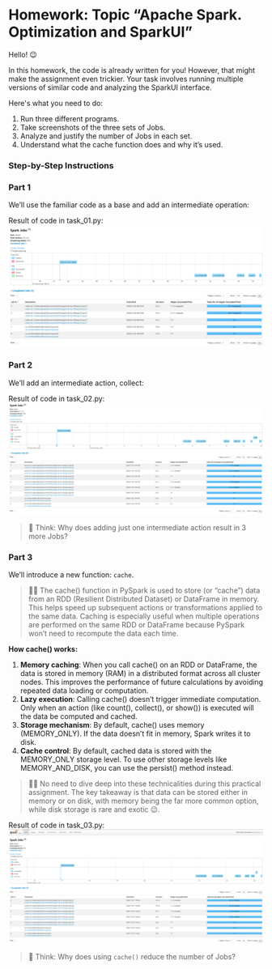 # Homework: Topic “Apache Spark. Optimization and SparkUI”

Hello! 😉

In this homework, the code is already written for you! However, that might make the assignment even trickier. Your task involves running multiple versions of similar code and analyzing the SparkUI interface.

Here's what you need to do:

1. Run three different programs.
2. Take screenshots of the three sets of Jobs.
3. Analyze and justify the number of Jobs in each set.
4. Understand what the cache function does and why it’s used.

### Step-by-Step Instructions

### Part 1
We’ll use the familiar code as a base and add an intermediate operation:

Result of code in task_01.py:
![Result of code in task_01](./screenshots/task_01.png)

### Part 2
We’ll add an intermediate action, collect:

Result of code in task_02.py:
![Result of code in task_02](./screenshots/task_02.png)

> 🧠 Think: Why does adding just one intermediate action result in 3 more Jobs?

### Part 3
We’ll introduce a new function: `cache`.

> ☝🏻 The cache() function in PySpark is used to store (or “cache”) data from an RDD (Resilient Distributed Dataset) or DataFrame in memory. This helps speed up subsequent actions or transformations applied to the same data. Caching is especially useful when multiple operations are performed on the same RDD or DataFrame because PySpark won’t need to recompute the data each time.

**How cache() works:**

1. **Memory caching**: When you call cache() on an RDD or DataFrame, the data is stored in memory (RAM) in a distributed format across all cluster nodes. This improves the performance of future calculations by avoiding repeated data loading or computation.
2. **Lazy execution**: Calling cache() doesn’t trigger immediate computation. Only when an action (like count(), collect(), or show()) is executed will the data be computed and cached.
3. **Storage mechanism**: By default, cache() uses memory (MEMORY_ONLY). If the data doesn’t fit in memory, Spark writes it to disk.
4. **Cache control**: By default, cached data is stored with the MEMORY_ONLY storage level. To use other storage levels like MEMORY_AND_DISK, you can use the persist() method instead.

> ☝🏻 No need to dive deep into these technicalities during this practical assignment. The key takeaway is that data can be stored either in memory or on disk, with memory being the far more common option, while disk storage is rare and exotic 😉.

Result of code in task_03.py:
![Result of code in task_03](./screenshots/task_03.png)

> 🧠 Think: Why does using `cache()` reduce the number of Jobs?
